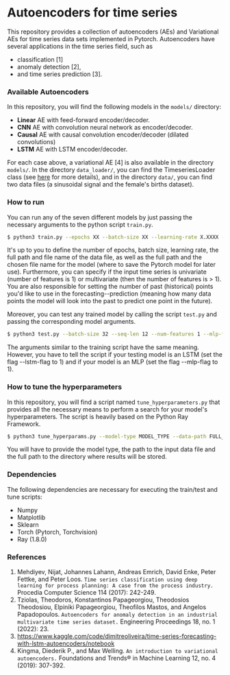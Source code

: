 # Autoencoders for time series

This repository provides a collection of autoencoders (AEs) 
and Variational AEs for time series data sets implemented in Pytorch.
Autoencoders have several applications in the time series field, such
as
  - classification [1]
  - anomaly detection [2],
  - and time series prediction [3].


### Available Autoencoders

In this repository, you will find the following models in the `models/`
directory:
  - **Linear** AE with feed-forward encoder/decoder.
  - **CNN** AE with convolution neural network as encoder/decoder.
  - **Causal** AE with causal convolution encoder/decoder (dilated convolutions)
  - **LSTM** AE with LSTM encoder/decoder.

For each case above, a variational AE [4] is also available in the directory
`models/`. In the directory `data_loader/`, you can find the  TimeseriesLoader
class (see [here](https://github.com/gdetor/pytorch_timeseries_loader) for more details),
and in the directory `data/`, you can find two data files (a sinusoidal
signal and the female's births dataset).


### How to run

You can run any of the seven different models by just passing the necessary 
arguments to the python script `train.py`.

```bash
$ python3 train.py --epochs XX --batch-size XX --learning-rate X.XXXX --seq-len X --num-features X --data-path PATH_TO_DATAFILE --model-path PATH_TO_MODEL.pt --model MODEL_TYPE
```

It's up to you to define the number of epochs, batch size, learning rate, 
the full path and file name of the data file, as well as the full path and 
the chosen file name for the model (where to save the Pytorch model for later
use). Furthermore, you can specify if the input time series is univariate 
(number of features is 1) or multivariate (then the number of features is > 1).
You are also responsible for setting the number of past (historical) points
you'd like to use in the forecasting--prediction (meaning how many data points
the model will look into the past to predict one point in the future).

Moreover, you can test any trained model by calling the script `test.py` and
passing the corresponding model arguments.

```bash
$ python3 test.py --batch-size 32 --seq-len 12 --num-features 1 --mlp-flag 0 --lstm-flag 1 --data-path ./data/sinusoidal.npy --model-path ./tune_dir/causal.pt

```
The arguments similar to the training script have the same meaning. However,
you have to tell the script if your testing model is an LSTM (set the flag
--lstm-flag to 1) and if your model is an MLP (set the flag --mlp-flag to 1).



### How to tune the hyperparameters

In this repository, you will find a script named `tune_hyperparameters.py` that
provides all the necessary means to perform a search for your model's hyperparameters.
The script is heavily based on the Python Ray Framework. 

```bash
$ python3 tune_hyperparams.py --model-type MODEL_TYPE --data-path FULL_PATH_TO_DATA_FILE --store-data-path FULL_PATH_TO_WHERE_THE_RESULTS_WILL_BE_STORED

```
You will have to provide the model type, the path to the input data file and
the full path to the directory where results will be stored.


### Dependencies

The following dependencies are necessary for executing the train/test and tune scripts:
  * Numpy
  * Matplotlib
  * Sklearn
  * Torch (Pytorch, Torchvision)
  * Ray (1.8.0)


### References
  1. Mehdiyev, Nijat, Johannes Lahann, Andreas Emrich, David Enke, Peter Fettke, and Peter Loos.
     ``Time series classification using deep learning for process planning: A case from the process industry.``
     Procedia Computer Science 114 (2017): 242-249.
  2. Tziolas, Theodoros, Konstantinos Papageorgiou, Theodosios Theodosiou, Elpiniki Papageorgiou, Theofilos Mastos, and Angelos Papadopoulos.
    ``Autoencoders for anomaly detection in an industrial multivariate time series dataset.``
    Engineering Proceedings 18, no. 1 (2022): 23.
  3. https://www.kaggle.com/code/dimitreoliveira/time-series-forecasting-with-lstm-autoencoders/notebook
  4. Kingma, Diederik P., and Max Welling. ``An introduction to variational autoencoders.``
     Foundations and Trends® in Machine Learning 12, no. 4 (2019): 307-392.
